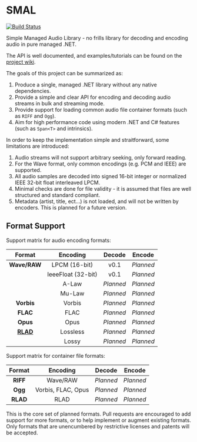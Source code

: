 # SMAL

[![Build Status](https://travis-ci.org/mossseank/SMAL.svg?branch=master)](https://travis-ci.org/mossseank/SMAL)

Simple Managed Audio Library - no frills library for decoding and encoding audio in pure managed .NET.

The API is well documented, and examples/tutorials can be found on the [project wiki](https://github.com/mossseank/SMAL/wiki).

The goals of this project can be summarized as:

1. Produce a single, managed .NET library without any native dependencies.
2. Provide a simple and clear API for encoding and decoding audio streams in bulk and streaming mode.
3. Provide support for loading common audio file container formats (such as `RIFF` and `Ogg`).
4. Aim for high performance code using modern .NET and C# features (such as `Span<T>` and intrinsics).

In order to keep the implementation simple and straitforward, some limitations are introduced:

1. Audio streams will not support arbitrary seeking, only forward reading.
2. For the Wave format, only common encodings (e.g. PCM and IEEE) are supported.
3. All audio samples are decoded into signed 16-bit integer or normalized IEEE 32-bit float interleaved LPCM.
4. Minimal checks are done for file validity - it is assumed that files are well structured and standard compliant.
5. Metadata (artist, title, ect...) is not loaded, and will not be written by encoders. This is planned for a future version.

## Format Support

Support matrix for audio encoding formats:

|Format|Encoding|Decode|Encode|
|:----:|:------:|:----:|:----:|
|**Wave/RAW**|LPCM (16-bit)|v0.1|*Planned*|
||IeeeFloat (32-bit)|v0.1|*Planned*|
||A-Law|*Planned*|*Planned*|
||Mu-Law|*Planned*|*Planned*|
|**Vorbis**|Vorbis|*Planned*|*Planned*|
|**FLAC**|FLAC|*Planned*|*Planned*|
|**Opus**|Opus|*Planned*|*Planned*|
|**[RLAD](https://github.com/mossseank/SMAL/wiki/RLAD)**|Lossless|*Planned*|*Planned*|
||Lossy|*Planned*|*Planned*|

Support matrix for container file formats:

|Format|Encoding|Decode|Encode|
|:----:|:------:|:----:|:----:|
|**RIFF**|Wave/RAW|*Planned*|*Planned*|
|**Ogg**|Vorbis, FLAC, Opus|*Planned*|*Planned*|
|**RLAD**|RLAD|*Planned*|*Planned*|

This is the core set of planned formats. Pull requests are encouraged to add support for more formats, or to help implement or augment existing formats. Only formats that are unencumbered by restrictive licenses and patents will be accepted.
